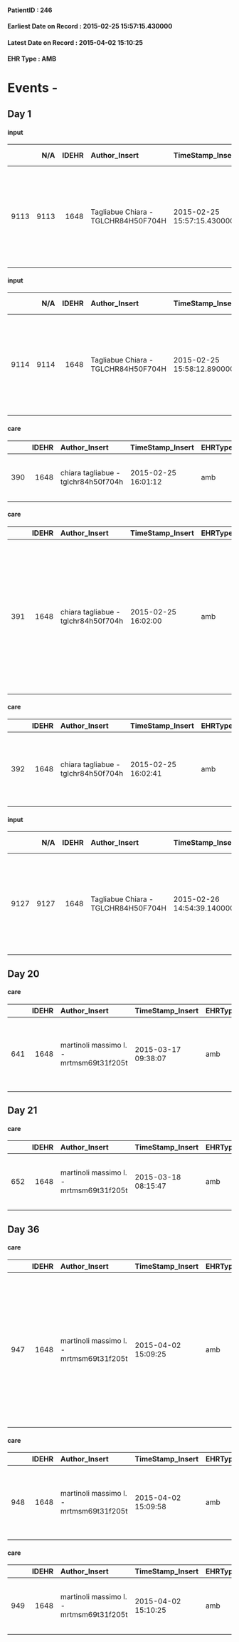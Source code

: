 
#### PatientID : 246
#### Earliest Date on Record : 2015-02-25 15:57:15.430000
#### Latest Date on Record : 2015-04-02 15:10:25
#### EHR Type : AMB

# Events - 

## Day 1

#### input
|      |    N/A |   IDEHR | Author_Insert                       | TimeStamp_Insert           | EHRType   |   PatientID |   IDDigitalSignDocument | persone_vicine   |   Unnamed: 0_x.1 |   IDANAMNESI_SOCIALE | Patient   | FamigliaAltro   | Paziente_T   | FamigliaAltro_T   |   Non_Rilevabile_x.1 | Note_Non_Rilevabile_x.1   | opt_Problemi   | chk_contr_sintomi   | opt_paziente_a   | opt_famiglia_a   | opt_adeguatezza   | opt_paziente_solo   | ds_note_con                                       | opt_presente_assente   | Caregiver_principale   | ds_familiari_coinv                                     | opt_necessario   | opt_risorse_ec   | opt_paziente_psi   | opt_Ins_vol   | ds_note_prio                                                                                                                 | opt_inv_civile   | Needs     | Domestic partnership   | opt_famiglia_psi   |
|-----:|-------:|--------:|:------------------------------------|:---------------------------|:----------|------------:|------------------------:|:-----------------|-----------------:|---------------------:|:----------|:----------------|:-------------|:------------------|---------------------:|:--------------------------|:---------------|:--------------------|:-----------------|:-----------------|:------------------|:--------------------|:--------------------------------------------------|:-----------------------|:-----------------------|:-------------------------------------------------------|:-----------------|:-----------------|:-------------------|:--------------|:-----------------------------------------------------------------------------------------------------------------------------|:-----------------|:----------|:-----------------------|:-------------------|
| 9113 |   9113 |    1648 | Tagliabue Chiara - TGLCHR84H50F704H | 2015-02-25 15:57:15.430000 | AMB       |         246 |                   24047 | N/A              |              461 |                  295 | Si#1      | Si#1            | No#0         | Si#1              |                    0 | NR                        | No#0           | controllo sintomi#0 | Indefinite#2     | Congruenti#1     | Si#1              | No#0                | Vive con il marito Riccardo di 69 aa, pensionato. | Presente#1             | husband                | Un figlio, coniugato con figli, abita nelle vicinanze. | No#0             | Adeguate#1       | No#0               | No#0          | I familiari chiedono assistenza domiciliare, hanno inviato in via preventiva richiesta di ricovero c/o hospice H Gorgonzola. | No#0             | Clinici#0 | Coniuge/Convivente#0   | No#0               |

#### input
|      |    N/A |   IDEHR | Author_Insert                       | TimeStamp_Insert           | EHRType   |   PatientID |   IDDigitalSignDocument | persone_vicine   |   Unnamed: 0_x.1 |   IDANAMNESI_SOCIALE | Patient   | FamigliaAltro   | Paziente_T   | FamigliaAltro_T   |   Non_Rilevabile_x.1 | Note_Non_Rilevabile_x.1   | opt_Problemi   | chk_contr_sintomi   | opt_paziente_a   | opt_famiglia_a   | opt_adeguatezza   | opt_paziente_solo   | ds_note_con                                                                                              | opt_presente_assente   | Caregiver_principale   | ds_familiari_coinv                                     | opt_necessario   | opt_risorse_ec   | opt_paziente_psi   | opt_Ins_vol   | ds_note_prio                                                                                                                 | opt_inv_civile   | Needs     | Domestic partnership   | opt_famiglia_psi   |
|-----:|-------:|--------:|:------------------------------------|:---------------------------|:----------|------------:|------------------------:|:-----------------|-----------------:|---------------------:|:----------|:----------------|:-------------|:------------------|---------------------:|:--------------------------|:---------------|:--------------------|:-----------------|:-----------------|:------------------|:--------------------|:---------------------------------------------------------------------------------------------------------|:-----------------------|:-----------------------|:-------------------------------------------------------|:-----------------|:-----------------|:-------------------|:--------------|:-----------------------------------------------------------------------------------------------------------------------------|:-----------------|:----------|:-----------------------|:-------------------|
| 9114 |   9114 |    1648 | Tagliabue Chiara - TGLCHR84H50F704H | 2015-02-25 15:58:12.890000 | AMB       |         246 |                   24048 | N/A              |              462 |                  296 | Si#1      | Si#1            | No#0         | Si#1              |                    0 | NR                        | No#0           | controllo sintomi#0 | Indefinite#2     | Congruenti#1     | Si#1              | No#0                | Vive con il marito Riccardo di 69 aa, pensionato. Un figlio, coniugato con figli, abita nelle vicinanze. | Presente#1             | husband                | Un figlio, coniugato con figli, abita nelle vicinanze. | No#0             | Adeguate#1       | No#0               | No#0          | I familiari chiedono assistenza domiciliare, hanno inviato in via preventiva richiesta di ricovero c/o hospice H Gorgonzola. | No#0             | Clinici#0 | Coniuge/Convivente#0   | No#0               |

#### care
|     |   IDEHR | Author_Insert                       | TimeStamp_Insert    | EHRType   |   PatientID |   IDGESTIONE_AUSILI |   ds_ncons |   opt_annulla_consegna | dt_Ric_consegna     | dt_ric_cons_forn    | opt_ausilio                             |
|----:|--------:|:------------------------------------|:--------------------|:----------|------------:|--------------------:|-----------:|-----------------------:|:--------------------|:--------------------|:----------------------------------------|
| 390 |    1648 | chiara tagliabue - tglchr84h50f704h | 2015-02-25 16:01:12 | amb       |         246 |                 232 |      24658 |                      0 | 2015-02-16 00:00:00 | 2015-02-16 00:00:00 | antid air mattress with compressor # 16 |

#### care
|     |   IDEHR | Author_Insert                       | TimeStamp_Insert    | EHRType   |   PatientID |   IDGESTIONE_AUSILI |   ds_ncons |   ds_nritiro |   opt_annulla_consegna | ds_note_x                                                                                                                                                                  | dt_Ric_consegna     | dt_ric_cons_forn    | dt_ric_ritiro       | dt_ric_ritiro_forn   | opt_ausilio            |
|----:|--------:|:------------------------------------|:--------------------|:----------|------------:|--------------------:|-----------:|-------------:|-----------------------:|:---------------------------------------------------------------------------------------------------------------------------------------------------------------------------|:--------------------|:--------------------|:--------------------|:---------------------|:-----------------------|
| 391 |    1648 | chiara tagliabue - tglchr84h50f704h | 2015-02-25 16:02:00 | amb       |         246 |                 233 |      24675 |        24697 |                      0 | possibly deliver together with the mattress gi√ † ordained planned over for tomorrow 02.18.2015 - 20/2: withdraw convenient perch√® √® too hard and model √® antediluvian. | 2015-02-17 00:00:00 | 2015-02-17 00:00:00 | 2015-02-20 00:00:00 | 2015-02-23 00:00:00  | comfortable chair # 21 |

#### care
|     |   IDEHR | Author_Insert                       | TimeStamp_Insert    | EHRType   |   PatientID |   IDGESTIONE_AUSILI |   ds_ncons |   opt_annulla_consegna | ds_note_x                                       | dt_Ric_consegna     | dt_ric_cons_forn    | opt_ausilio                                                         |
|----:|--------:|:------------------------------------|:--------------------|:----------|------------:|--------------------:|-----------:|-----------------------:|:------------------------------------------------|:--------------------|:--------------------|:--------------------------------------------------------------------|
| 392 |    1648 | chiara tagliabue - tglchr84h50f704h | 2015-02-25 16:02:41 | amb       |         246 |                 234 |      24700 |                      0 | medium size, the pc weighs approximately 80 kg. | 2015-02-20 00:00:00 | 2015-02-23 00:00:00 | folding wheelchair transit from small wheels without propelling # 5 |

#### input
|      |    N/A |   IDEHR | Author_Insert                       | TimeStamp_Insert           | EHRType   |   PatientID |   IDDigitalSignDocument | persone_vicine   |   Unnamed: 0_x.1 |   IDANAMNESI_SOCIALE | Patient   | FamigliaAltro   | Paziente_T   | FamigliaAltro_T   |   Non_Rilevabile_x.1 | Note_Non_Rilevabile_x.1   | opt_Problemi   | chk_contr_sintomi   | opt_paziente_a   | opt_famiglia_a   | opt_adeguatezza   | opt_paziente_solo   | ds_note_con                                                                                              | opt_presente_assente   | Caregiver_principale   | ds_familiari_coinv                                     | opt_necessario   | opt_risorse_ec   | opt_paziente_psi   | opt_Ins_vol   | ds_note_prio                                                                                                                 | opt_esenzione   | opt_inv_civile   |   ds_codice_es | Needs     | Domestic partnership   | opt_famiglia_psi   |
|-----:|-------:|--------:|:------------------------------------|:---------------------------|:----------|------------:|------------------------:|:-----------------|-----------------:|---------------------:|:----------|:----------------|:-------------|:------------------|---------------------:|:--------------------------|:---------------|:--------------------|:-----------------|:-----------------|:------------------|:--------------------|:---------------------------------------------------------------------------------------------------------|:-----------------------|:-----------------------|:-------------------------------------------------------|:-----------------|:-----------------|:-------------------|:--------------|:-----------------------------------------------------------------------------------------------------------------------------|:----------------|:-----------------|---------------:|:----------|:-----------------------|:-------------------|
| 9127 |   9127 |    1648 | Tagliabue Chiara - TGLCHR84H50F704H | 2015-02-26 14:54:39.140000 | AMB       |         246 |                   24597 | N/A              |              485 |                  313 | Si#1      | Si#1            | No#0         | Si#1              |                    0 | NR                        | No#0           | controllo sintomi#0 | Indefinite#2     | Congruenti#1     | Si#1              | No#0                | Vive con il marito Riccardo di 69 aa, pensionato. Un figlio, coniugato con figli, abita nelle vicinanze. | Presente#1             | husband                | Un figlio, coniugato con figli, abita nelle vicinanze. | No#0             | Adeguate#1       | No#0               | No#0          | I familiari chiedono assistenza domiciliare, hanno inviato in via preventiva richiesta di ricovero c/o hospice H Gorgonzola. | Si#1            | No#0             |             48 | Clinici#0 | Coniuge/Convivente#0   | No#0               |


## Day 20

#### care
|     |   IDEHR | Author_Insert                           | TimeStamp_Insert    | EHRType   |   PatientID |   IDGESTIONE_AUSILI |   ds_ncons |   ds_nritiro |   opt_annulla_consegna | ds_note_x                                       | dt_Ric_consegna     | dt_ric_cons_forn    | dt_ric_ritiro       | dt_ric_ritiro_forn   | opt_ausilio                                                         |
|----:|--------:|:----------------------------------------|:--------------------|:----------|------------:|--------------------:|-----------:|-------------:|-----------------------:|:------------------------------------------------|:--------------------|:--------------------|:--------------------|:---------------------|:--------------------------------------------------------------------|
| 641 |    1648 | martinoli massimo l. - mrtmsm69t31f205t | 2015-03-17 09:38:07 | amb       |         246 |                 484 |      24700 |        24835 |                      0 | medium size, the pc weighs approximately 80 kg. | 2015-02-20 00:00:00 | 2015-02-23 00:00:00 | 2015-03-16 00:00:00 | 2015-03-16 00:00:00  | folding wheelchair transit from small wheels without propelling # 5 |


## Day 21

#### care
|     |   IDEHR | Author_Insert                           | TimeStamp_Insert    | EHRType   |   PatientID |   IDGESTIONE_AUSILI |   ds_ncons |   ds_nritiro |   opt_annulla_consegna | ds_note_x                                    | dt_Ric_consegna     | dt_ric_cons_forn    | dt_ric_ritiro       | dt_ric_ritiro_forn   | opt_ausilio                             |
|----:|--------:|:----------------------------------------|:--------------------|:----------|------------:|--------------------:|-----------:|-------------:|-----------------------:|:---------------------------------------------|:--------------------|:--------------------|:--------------------|:---------------------|:----------------------------------------|
| 652 |    1648 | martinoli massimo l. - mrtmsm69t31f205t | 2015-03-18 08:15:47 | amb       |         246 |                 495 |      24658 |        24835 |                      0 | making the withdrawal luned√¨ march 14, 2015 | 2015-02-16 00:00:00 | 2015-02-16 00:00:00 | 2015-03-16 00:00:00 | 2015-03-16 00:00:00  | antid air mattress with compressor # 16 |


## Day 36

#### care
|     |   IDEHR | Author_Insert                           | TimeStamp_Insert    | EHRType   |   PatientID |   IDGESTIONE_AUSILI |   ds_ncons |   ds_nbolla | dt_consegna         |   ds_nritiro |   opt_annulla_consegna | ds_note_x                                                                                                                                                                  | dt_Ric_consegna     | dt_ric_cons_forn    | dt_ric_ritiro       | dt_ric_ritiro_forn   | opt_ausilio            |
|----:|--------:|:----------------------------------------|:--------------------|:----------|------------:|--------------------:|-----------:|------------:|:--------------------|-------------:|-----------------------:|:---------------------------------------------------------------------------------------------------------------------------------------------------------------------------|:--------------------|:--------------------|:--------------------|:---------------------|:-----------------------|
| 947 |    1648 | martinoli massimo l. - mrtmsm69t31f205t | 2015-04-02 15:09:25 | amb       |         246 |                 790 |      24675 |         177 | 2015-02-18 00:00:00 |        24697 |                      0 | possibly deliver together with the mattress gi√ † ordained planned over for tomorrow 02.18.2015 - 20/2: withdraw convenient perch√® √® too hard and model √® antediluvian. | 2015-02-17 00:00:00 | 2015-02-17 00:00:00 | 2015-02-20 00:00:00 | 2015-02-23 00:00:00  | comfortable chair # 21 |

#### care
|     |   IDEHR | Author_Insert                           | TimeStamp_Insert    | EHRType   |   PatientID |   IDGESTIONE_AUSILI |   ds_ncons |   ds_nbolla | dt_consegna         |   ds_nritiro |   opt_annulla_consegna | ds_note_x                                       | dt_Ric_consegna     | dt_ric_cons_forn    | dt_ric_ritiro       | dt_ric_ritiro_forn   | opt_ausilio                                                         |
|----:|--------:|:----------------------------------------|:--------------------|:----------|------------:|--------------------:|-----------:|------------:|:--------------------|-------------:|-----------------------:|:------------------------------------------------|:--------------------|:--------------------|:--------------------|:---------------------|:--------------------------------------------------------------------|
| 948 |    1648 | martinoli massimo l. - mrtmsm69t31f205t | 2015-04-02 15:09:58 | amb       |         246 |                 791 |      24700 |         191 | 2015-02-24 00:00:00 |        24835 |                      0 | medium size, the pc weighs approximately 80 kg. | 2015-02-20 00:00:00 | 2015-02-23 00:00:00 | 2015-03-16 00:00:00 | 2015-03-16 00:00:00  | folding wheelchair transit from small wheels without propelling # 5 |

#### care
|     |   IDEHR | Author_Insert                           | TimeStamp_Insert    | EHRType   |   PatientID |   IDGESTIONE_AUSILI |   ds_ncons |   ds_nbolla | dt_consegna         |   ds_nritiro |   opt_annulla_consegna | ds_note_x                                    | dt_Ric_consegna     | dt_ric_cons_forn    | dt_ric_ritiro       | dt_ric_ritiro_forn   | opt_ausilio                             |
|----:|--------:|:----------------------------------------|:--------------------|:----------|------------:|--------------------:|-----------:|------------:|:--------------------|-------------:|-----------------------:|:---------------------------------------------|:--------------------|:--------------------|:--------------------|:---------------------|:----------------------------------------|
| 949 |    1648 | martinoli massimo l. - mrtmsm69t31f205t | 2015-04-02 15:10:25 | amb       |         246 |                 792 |      24658 |         179 | 2015-02-18 00:00:00 |        24835 |                      0 | making the withdrawal luned√¨ march 14, 2015 | 2015-02-16 00:00:00 | 2015-02-16 00:00:00 | 2015-03-16 00:00:00 | 2015-03-16 00:00:00  | antid air mattress with compressor # 16 |


